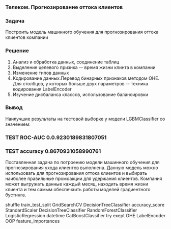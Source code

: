 ### Телеком. Прогнозирование оттока клиентов

### Задача

Построить модель машинного обучения для прогнозирования оттока клиентов компании

### Решение

1. Анализ и обработка данных, соединение таблиц
2. Выделение целевого признка -- время жизни клинта в компании
3. Изменение типов данных
4. Кодирование данных.Перевод бинарных признаков методом OHE. Для столбцов, у которых больше двух параметров -- техника кодирования LabelEncoder
5. Изучение дисбаланса классов, использование балансировки

### Вывод

Наилучшие результаты  на тестовой выборке у модели LGBMClassifier со значением:

### TEST ROC-AUC 0.0.9230189831807051
### TEST accuracy 0.8670931058990761

Поставленная задача по потроению модели машинного обучения для прогнозирования ухода клиентов выполнена. Данную модель можно использовать для прогнозирования оттока клиентов и выбирать наиболее правильные промоакции для удержания клиентов. Компания может выгружать данные каждый месяц, находить время жизни клиента и тем самым обеспечаить работы моделей градиентного бустинга.

shuffle train_test_split GridSearchCV DecisionTreeClassifier accuracy_score StandardScaler DecisionTreeClassifier RandomForestClassifier LogisticRegression datetime  CatBoostClassifier try exept OHE LabelEncoder OOP feature_importances
